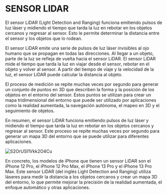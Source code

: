 # SENSOR LIDAR

El sensor LiDAR (Light Detection and Ranging) funciona emitiendo pulsos de luz láser y midiendo el tiempo que tarda la luz en rebotar en los objetos cercanos y regresar al sensor. Esto le permite determinar la distancia entre el sensor y los objetos que lo rodean.

El sensor LiDAR emite una serie de pulsos de luz láser invisibles al ojo humano que se propagan en todas las direcciones. Al llegar a un objeto, parte de la luz se refleja de vuelta hacia el sensor LiDAR. El sensor LiDAR mide el tiempo que tarda la luz en viajar desde el sensor, rebotar en el objeto y volver al sensor. A partir del tiempo de viaje y la velocidad de la luz, el sensor LiDAR puede calcular la distancia al objeto.

El proceso de medición se repite muchas veces por segundo para generar un conjunto de puntos en 3D que describen la forma y la posición de los objetos en el entorno del sensor. Estos puntos se utilizan para crear un mapa tridimensional del entorno que puede ser utilizado por aplicaciones como la realidad aumentada, la navegación autónoma, el mapeo en 3D y el seguimiento de objetos.

En resumen, el sensor LiDAR funciona emitiendo pulsos de luz láser y midiendo el tiempo que tarda la luz en rebotar en los objetos cercanos y regresar al sensor. Este proceso se repite muchas veces por segundo para generar un mapa 3D del entorno que se puede utilizar para diferentes aplicaciones.

![S2OrUSI1Vkk2O4Cu ](https://user-images.githubusercontent.com/83053212/225543722-b1c7b0c4-6a35-4c28-85f9-af76e925e6cd.jpeg)

En concreto, los modelos de iPhone que tienen un sensor LiDAR son el iPhone 12 Pro, el iPhone 12 Pro Max, el iPhone 13 Pro y el iPhone 13 Pro Max. Este sensor LiDAR (del inglés Light Detection and Ranging) utiliza láseres para medir la distancia a los objetos cercanos y crear un mapa 3D del entorno, lo que permite mejorar la precisión de la realidad aumentada, el enfoque automático y otras aplicaciones.
